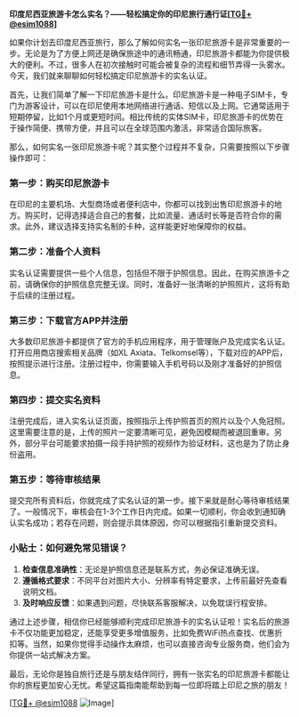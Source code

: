 **印度尼西亚旅游卡怎么实名？——轻松搞定你的印尼旅行通行证[[TG💪+ @esim1088](https://t.me/s/esim1088)]**

如果你计划去印度尼西亚旅行，那么了解如何实名一张印尼旅游卡是非常重要的一步。无论是为了方便上网还是确保旅途中的通讯畅通，印尼旅游卡都能为你提供极大的便利。不过，很多人在初次接触时可能会被复杂的流程和细节弄得一头雾水。今天，我们就来聊聊如何轻松搞定印尼旅游卡的实名认证。

首先，让我们简单了解一下印尼旅游卡是什么。印尼旅游卡是一种电子SIM卡，专门为游客设计，可以在印尼使用本地网络进行通话、短信以及上网。它通常适用于短期停留，比如1个月或更短时间。相比传统的实体SIM卡，印尼旅游卡的优势在于操作简便、携带方便，并且可以在全球范围内激活，非常适合国际旅客。

那么，如何实名一张印尼旅游卡呢？其实整个过程并不复杂，只需要按照以下步骤操作即可：

### 第一步：购买印尼旅游卡

在印尼的主要机场、大型商场或者便利店中，你都可以找到出售印尼旅游卡的地方。购买时，记得选择适合自己的套餐，比如流量、通话时长等是否符合你的需求。此外，建议选择支持实名制的卡种，这样能更好地保障你的权益。

### 第二步：准备个人资料

实名认证需要提供一些个人信息，包括但不限于护照信息。因此，在购买旅游卡之前，请确保你的护照信息完整无误。同时，准备好一张清晰的护照照片，这将有助于后续的注册过程。

### 第三步：下载官方APP并注册

大多数印尼旅游卡都提供了官方的手机应用程序，用于管理账户及完成实名认证。打开应用商店搜索相关品牌（如XL Axiata、Telkomsel等），下载对应的APP后，按照提示进行注册。注册过程中，你需要输入手机号码以及刚才准备好的护照信息。

### 第四步：提交实名资料

注册完成后，进入实名认证页面，按照指示上传护照首页的照片以及个人免冠照。这里需要注意的是，上传的照片一定要清晰可见，避免因模糊而被退回重审。另外，部分平台可能要求拍摄一段手持护照的视频作为验证材料，这也是为了防止身份盗用。

### 第五步：等待审核结果

提交完所有资料后，你就完成了实名认证的第一步。接下来就是耐心等待审核结果了。一般情况下，审核会在1-3个工作日内完成。如果一切顺利，你会收到通知确认实名成功；若存在问题，则会提示具体原因，你可以根据指引重新提交资料。

### 小贴士：如何避免常见错误？

1. **检查信息准确性**：无论是护照信息还是联系方式，务必保证准确无误。
2. **遵循格式要求**：不同平台对图片大小、分辨率有特定要求，上传前最好先查看说明文档。
3. **及时响应反馈**：如果遇到问题，尽快联系客服解决，以免耽误行程安排。

通过上述步骤，相信你已经能够顺利完成印尼旅游卡的实名认证啦！实名后的旅游卡不仅功能更加稳定，还能享受更多增值服务，比如免费WiFi热点查找、优惠折扣等。当然，如果你觉得手动操作太麻烦，也可以直接咨询专业服务商，他们会为你提供一站式解决方案。

最后，无论你是独自旅行还是与朋友结伴同行，拥有一张实名的印尼旅游卡都能让你的旅程更加安心无忧。希望这篇指南能帮助到每一位即将踏上印尼之旅的朋友！

[[TG💪+ @esim1088](https://t.me/s/esim1088) ![Image](https://i.postimg.cc/4NQfJmqS/Snipaste-2025-05-13-00-14-12.png)]